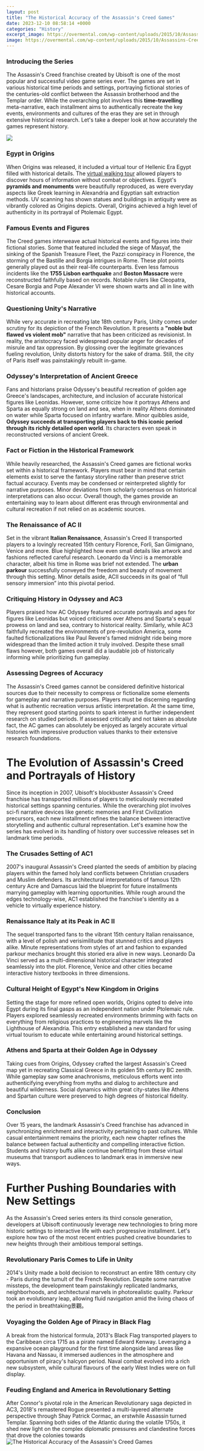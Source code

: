 ```yaml
---
layout: post
title: "The Historical Accuracy of the Assassin's Creed Games"
date: 2023-12-10 08:58:14 +0000
categories: "History"
excerpt_image: https://overmental.com/wp-content/uploads/2015/10/Assassins-Creed.jpg
image: https://overmental.com/wp-content/uploads/2015/10/Assassins-Creed.jpg
---
```


### Introducing the Series
The Assassin's Creed franchise created by Ubisoft is one of the most popular and successful video game series ever. The games are set in various historical time periods and settings, portraying fictional stories of the centuries-old conflict between the Assassin brotherhood and the Templar order. While the overarching plot involves this **time-travelling** meta-narrative, each installment aims to authentically recreate the key events, environments and cultures of the eras they are set in through extensive historical research. Let's take a deeper look at how accurately the games represent history.

![](https://static0.gamerantimages.com/wordpress/wp-content/uploads/2020/06/assassins-creed-feature-Cropped.jpg)
### Egypt in Origins  
When Origins was released, it included a virtual tour of Hellenic Era Egypt filled with historical details. The [virtual walking tour](https://yt.io.vn/collection/albury) allowed players to discover hours of information without combat or objectives. Egypt's **pyramids and monuments** were beautifully reproduced, as were everyday aspects like Greek learning in Alexandria and Egyptian salt extraction methods. UV scanning has shown statues and buildings in antiquity were as vibrantly colored as Origins depicts. Overall, Origins achieved a high level of authenticity in its portrayal of Ptolemaic Egypt.
### Famous Events and Figures
The Creed games interweave actual historical events and figures into their fictional stories. Some that featured included the siege of Masyaf, the sinking of the Spanish Treasure Fleet, the Pazzi conspiracy in Florence, the storming of the Bastille and Borgia intrigues in Rome. These plot points generally played out as their real-life counterparts. Even less famous incidents like the **1755 Lisbon earthquake** and **Boston Massacre** were reconstructed faithfully based on records. Notable rulers like Cleopatra, Cesare Borgia and Pope Alexander VI were shown warts and all in line with historical accounts. 
### Questioning Unity's Narrative
While very accurate in recreating late 18th century Paris, Unity comes under scrutiny for its depiction of the French Revolution. It presents a **"noble but flawed vs violent mob"** narrative that has been criticized as revisionist. In reality, the aristocracy faced widespread popular anger for decades of misrule and tax oppression. By glossing over the legitimate grievances fueling revolution, Unity distorts history for the sake of drama. Still, the city of Paris itself was painstakingly rebuilt in-game.
### Odyssey's Interpretation of Ancient Greece
Fans and historians praise Odyssey's beautiful recreation of golden age Greece's landscapes, architecture, and inclusion of accurate historical figures like Leonidas. However, some criticize how it portrays Athens and Sparta as equally strong on land and sea, when in reality Athens dominated on water while Sparta focused on infantry warfare. Minor quibbles aside, **Odyssey succeeds at transporting players back to this iconic period through its richly detailed open world**. Its characters even speak in reconstructed versions of ancient Greek.
### Fact or Fiction in the Historical Framework
While heavily researched, the Assassin's Creed games are fictional works set within a historical framework. Players must bear in mind that certain elements exist to serve the fantasy storyline rather than preserve strict factual accuracy. Events may be condensed or reinterpreted slightly for narrative purposes. Minor deviations from scholarly consensus on historical interpretations can also occur. Overall though, the games provide an entertaining way to learn about different eras through environmental and cultural recreation if not relied on as academic sources.
### The Renaissance of AC II 
Set in the vibrant **Italian Renaissance**, Assassin's Creed II transported players to a lovingly recreated 15th century Florence, Forlì, San Gimignano, Venice and more. Blue highlighted how even small details like artwork and fashions reflected careful research. Leonardo da Vinci is a memorable character, albeit his time in Rome was brief not extended. The **urban parkour** successfully conveyed the freedom and beauty of movement through this setting. Minor details aside, ACII succeeds in its goal of “full sensory immersion” into this pivotal period.
### Critiquing History in Odyssey and AC3
Players praised how AC Odyssey featured accurate portrayals and ages for figures like Leonidas but voiced criticisms over Athens and Sparta's equal prowess on land and sea, contrary to historical reality. Similarly, while AC3 faithfully recreated the environments of pre-revolution America, some faulted fictionalizations like Paul Revere's famed midnight ride being more widespread than the limited action it truly involved. Despite these small flaws however, both games overall did a laudable job of historically informing while prioritizing fun gameplay.
### Assessing Degrees of Accuracy  
The Assassin's Creed games cannot be considered definitive historical sources due to their necessity to compress or fictionalize some elements for gameplay and narrative purposes. Players must be discerning regarding what is authentic recreation versus artistic interpretation. At the same time, they represent good starting points to spark interest in further independent research on studied periods. If assessed critically and not taken as absolute fact, the AC games can absolutely be enjoyed as largely accurate virtual histories with impressive production values thanks to their extensive research foundations.
# The Evolution of Assassin's Creed and Portrayals of History
Since its inception in 2007, Ubisoft's blockbuster Assassin's Creed franchise has transported millions of players to meticulously recreated historical settings spanning centuries. While the overarching plot involves sci-fi narrative devices like genetic memories and First Civilization precursors, each new installment refines the balance between interactive storytelling and authentic cultural representation. Let's examine how the series has evolved in its handling of history over successive releases set in landmark time periods.
### The Crusades Setting of AC1    
2007's inaugural Assassin's Creed planted the seeds of ambition by placing players within the famed holy land conflicts between Christian crusaders and Muslim defenders. Its architectural interpretations of famous 12th century Acre and Damascus laid the blueprint for future installments marrying gameplay with learning opportunities. While rough around the edges technology-wise, AC1 established the franchise's identity as a vehicle to virtually experience history.
### Renaissance Italy at its Peak in AC II
The sequel transported fans to the vibrant 15th century Italian renaissance, with a level of polish and verisimilitude that stunned critics and players alike. Minute representations from styles of art and fashion to expanded parkour mechanics brought this storied era alive in new ways. Leonardo Da Vinci served as a multi-dimensional historical character integrated seamlessly into the plot. Florence, Venice and other cities became interactive history textbooks in three dimensions.  
### Cultural Height of Egypt's New Kingdom in Origins 
Setting the stage for more refined open worlds, Origins opted to delve into Egypt during its final gasps as an independent nation under Ptolemaic rule. Players explored seamlessly recreated environments brimming with facts on everything from religious practices to engineering marvels like the Lighthouse of Alexandria. This entry established a new standard for using virtual tourism to educate while entertaining around historical settings.
### Athens and Sparta at their Golden Age in Odyssey
Taking cues from Origins, Odyssey crafted the largest Assassin's Creed map yet in recreating Classical Greece in its golden 5th century BC zenith. While gameplay saw some anachronisms, meticulous efforts went into authenticifying everything from myths and dialog to architecture and beautiful wilderness. Social dynamics within great city-states like Athens and Spartan culture were preserved to high degrees of historical fidelity. 
### Conclusion
Over 15 years, the landmark Assassin's Creed franchise has advanced in synchronizing enrichment and interactivity pertaining to past cultures. While casual entertainment remains the priority, each new chapter refines the balance between factual authenticity and compelling interactive fiction. Students and history buffs alike continue benefitting from these virtual museums that transport audiences to landmark eras in immersive new ways.
# Further Pushing Boundaries with New Settings 
As the Assassin's Creed series enters its third console generation, developers at Ubisoft continuously leverage new technologies to bring more historic settings to interactive life with each progressive installment. Let's explore how two of the most recent entries pushed creative boundaries to new heights through their ambitious temporal settings.
### Revolutionary Paris Comes to Life in Unity  
2014's Unity made a bold decision to reconstruct an entire 18th century city - Paris during the tumult of the French Revolution. Despite some narrative missteps, the development team painstakingly replicated landmarks, neighborhoods, and architectural marvels in photorealistic quality. Parkour took an evolutionary leap, allowing fluid navigation amid the living chaos of the period in breathtaking景觀。 
### Voyaging the Golden Age of Piracy in Black Flag  
A break from the historical formula, 2013's Black Flag transported players to the Caribbean circa 1715 as a pirate named Edward Kenway. Leveraging a expansive ocean playground for the first time alongside land areas like Havana and Nassau, it immersed audiences in the atmosphere and opportunism of piracy's halcyon period. Naval combat evolved into a rich new subsystem, while cultural flavours of the early West Indies were on full display.  
### Feuding England and America in Revolutionary Setting  
After Connor's pivotal role in the American Revolutionary saga depicted in AC3, 2018's remastered Rogue presented a multi-layered alternate perspective through Shay Patrick Cormac, an erstwhile Assassin turned Templar. Spanning both sides of the Atlantic during the volatile 1750s, it shed new light on the complex diplomatic pressures and clandestine forces that drove the colonies towards
![The Historical Accuracy of the Assassin's Creed Games](https://overmental.com/wp-content/uploads/2015/10/Assassins-Creed.jpg)
